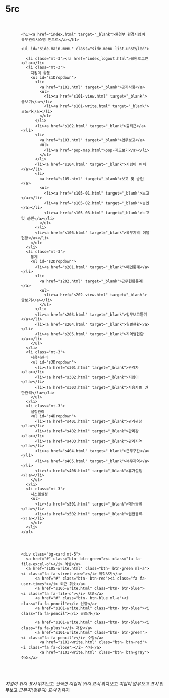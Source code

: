 # 5rc

<div class="wrap" style="width:80%; margin:auto; padding: 20px 0 50px;">

    <h1><a href="index.html" target="_blank">환경부 환경지킴이 복무관리시스템 인트로</a></h1>

    <ul id="side-main-menu" class="side-menu list-unstyled">
      
      <li class="mt-3"><!a href="index_logout.html">회원로그인</!a></li>
      <li class="mt-3">
        지킴이 활동
        <ul id="s1Dropdown">
          <li>
            <a href="s101.html" target="_blank">공지사항</a>
            <ul>
              <li><a href="s101-view.html" target="_blank">글보기</a></li>
              <li><a href="s101-write.html" target="_blank">글쓰기</a></li>
            </ul>
          </li>
          <li><a href="s102.html" target="_blank">출퇴근</a></li>
          <li>
            <a href="s103.html" target="_blank">업무보고</a>
            <ul>
              <li><a href="pop-map.html">pop-지도보기</a></li>
            </ul>
          </li>
          <li><a href="s104.html" target="_blank">지킴이 위치</a></li>
          <li>
            <a href="s105.html" target="_blank">보고 및 승인</a>
            <ul>
              <li><a href="s105-01.html" target="_blank">보고</a></li>
              <li><a href="s105-02.html" target="_blank">승인</a></li>
              <li><a href="s105-03.html" target="_blank">보고 및 승인</a></li>
            </ul>
          </li>
          <li><a href="s106.html" target="_blank">복무지역 이탈현황</a></li>
        </ul>
      </li>
      <li class="mt-3">
        통계
        <ul id="s2Dropdown">
          <li><a href="s201.html" target="_blank">메인통계</a></li>
          <li>
            <a href="s202.html" target="_blank">근무현황통계</a>
            <ul>
              <li><a href="s202-view.html" target="_blank">글보기</a></li>
            </ul>
          </li>
          <li><a href="s203.html" target="_blank">업무보고통계</a></li>
          <li><a href="s204.html" target="_blank">월별현황</a></li>
          <li><a href="s205.html" target="_blank">지역별현황</a></li>
        </ul>
      </li>
      <li class="mt-3">
        사용자관리
        <ul id="s3Dropdown">
          <li><!a href="s301.html" target="_blank">관리자</!a></li>
          <li><!a href="s302.html" target="_blank">지킴이</!a></li>
          <li><!a href="s303.html" target="_blank">사용자별 권한관리</!a></li>
        </ul>
      </li>
      <li class="mt-3">
        설정관리
        <ul id="s4Dropdown">
          <li><!a href="s401.html" target="_blank">관리관청</!a></li>
          <li><!a href="s402.html" target="_blank">관리강</!a></li>
          <li><!a href="s403.html" target="_blank">관리지역</!a></li>
          <li><a href="s404.html" target="_blank">근무구간</a></li>
          <li><a href="s405.html" target="_blank">복무지역</a></li>
          <li><!a href="s406.html" target="_blank">휴가설정</!a></li>
        </ul>
      </li>
      <li class="mt-3">
        시스템설정
        <ul>
          <li><!a href="s501.html" target="_blank">메뉴등록</!a></li>
          <li><!a href="s502.html" target="_blank">권한등록</!a></li>
        </ul>
      </li>
    </ul>


    

    <div class="bg-card mt-5">
      <a href="#" class="btn- btn-green"><i class="fa fa-file-excel-o"></i> 엑셀</a>
      <a href="s105-write.html" class="btn- btn-green ml-a"> <i class="fa fa-street-view"></i> 궤적보기</a>
          <a href="#" class="btn- btn-red"><i class="fa fa-user-times"></i> 퇴근 취소</a>
          <a href="s105-write.html" class="btn- btn-blue"> <i class="fa fa-file-o"></i> 보고</a>
          <a href="#" class="btn- btn-blue ml-a"><i class="fa fa-pencil"></i> 신규</a>
          <a href="s101-write.html" class="btn- btn-blue"><i class="fa fa-pencil"></i> 글쓰기</a>

          <a href="s101-write.html" class="btn- btn-blue"><i class="fa fa-plus"></i> 저장</a>
          <a href="s101-write.html" class="btn- btn-green"><i class="fa fa-pencil"></i> 수정</a>
            <a href="s101-write.html" class="btn- btn-red"><i class="fa fa-close"></i> 삭제</a>
            <a href="s101-write.html" class="btn- btn-gray">취소</a>
  </div>

  <div class="bg-card mt-5">
    <span class="ico-map">
      <i class="i- i-pos">지킴이 위치 표시</i> 위치보고
  </span>
    <span class="ico-map">
      <i class="i- i-pos-sel">선택한 지킴이 위치 표시</i> 위치보고
  </span>
  <span class="ico-map">
      <i class="i- i-work">지킴이 업무보고 표시</i> 업무보고
  </span>
  <span class="ico-map">
      <i class="i- i-stopover">근무지(경유지) 표시</i> 경유지
  </span>


  </div>

    
  </div>
